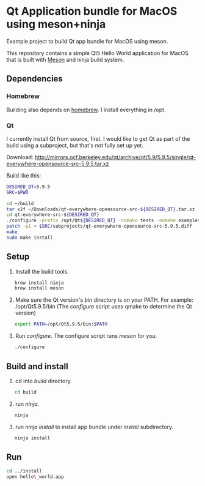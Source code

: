 # Qt Application bundle for MacOS using meson+ninja

Example project to build Qt app bundle for MacOS using meson.

This repository contains a simple Qt5 Hello World application for MacOS that is
built with [Meson](http://mesonbuild.com/) and ninja build system.

## Dependencies

### Homebrew

Building also depends on [homebrew](https://brew.sh/). I install everything in
/opt.

### Qt

I currently install Qt from source, first. I would like to get Qt as part of the
build using a subproject, but that's not fully set up yet.

Download: http://mirrors.ocf.berkeley.edu/qt/archive/qt/5.9/5.9.5/single/qt-everywhere-opensource-src-5.9.5.tar.xz

Build like this:

```sh
DESIRED_QT=5.9.5
SRC=$PWD

cd ~/build
tar xJf ~/Downloads/qt-everywhere-opensource-src-${DESIRED_QT}.tar.xz
cd qt-everywhere-src-${DESIRED_QT}
./configure -prefix /opt/Qt${DESIRED_QT} -nomake tests -nomake examples -opensource -skip qt3d -c++std c++11
patch -p1 < $SRC/subprojects/qt-everywhere-opensource-src-5.9.5.diff
make
sudo make install
```

## Setup

1. Install the build tools.
```sh
   brew install ninja
   brew install meson
```

2. Make sure the Qt version's _bin_ directory is on your PATH.
   For example: /opt/Qt5.9.5/bin
   (The *configure* script uses qmake to determine the Qt version)
```sh
   export PATH=/opt/Qt5.9.5/bin:$PATH
```

3. Run *configure*. The configure script runs _meson_ for you.
```sh
   ./configure
```

## Build and install

1. cd into _build_ directory.
```sh
   cd build
```

2. run _ninja_.
```sh
   ninja
```

3. run _ninja install_ to install app bundle under *install* subdirectory.
```sh
   ninja install
```

## Run

```sh
cd ../install
open hello\_world.app
```
